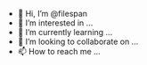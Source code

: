 - 👋 Hi, I’m @filespan
- 👀 I’m interested in ...
- 🌱 I’m currently learning ...
- 💞️ I’m looking to collaborate on ...
- 📫 How to reach me ...

<!---
filespan/filespan is a ✨ special ✨ repository because its `README.md` (this file) appears on your GitHub profile.
You can click the Preview link to take a look at your changes.
--->
